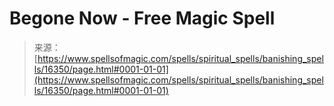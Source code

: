 <!--yml
category: 未分类
date: 2024-06-12 18:56:26
-->

# Begone Now - Free Magic Spell

> 来源：[https://www.spellsofmagic.com/spells/spiritual_spells/banishing_spells/16350/page.html#0001-01-01](https://www.spellsofmagic.com/spells/spiritual_spells/banishing_spells/16350/page.html#0001-01-01)